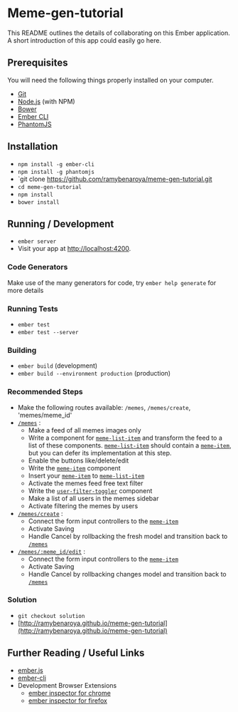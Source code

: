 # Meme-gen-tutorial

This README outlines the details of collaborating on this Ember application.
A short introduction of this app could easily go here.

## Prerequisites

You will need the following things properly installed on your computer.

* [Git](http://git-scm.com/)
* [Node.js](http://nodejs.org/) (with NPM)
* [Bower](http://bower.io/)
* [Ember CLI](http://www.ember-cli.com/)
* [PhantomJS](http://phantomjs.org/)

## Installation

* `npm install -g ember-cli`
* `npm install -g phantomjs`
* `git clone https://github.com/ramybenaroya/meme-gen-tutorial.git
* `cd meme-gen-tutorial`
* `npm install`
* `bower install`

## Running / Development

* `ember server`
* Visit your app at [http://localhost:4200](http://localhost:4200).

### Code Generators

Make use of the many generators for code, try `ember help generate` for more details

### Running Tests

* `ember test`
* `ember test --server`

### Building

* `ember build` (development)
* `ember build --environment production` (production)

### Recommended Steps

* Make the following routes available: `/memes`, `/memes/create`, 'memes/meme_id'
* [`/memes`](http://ramybenaroya.github.io/meme-gen-tutorial/#/spec/memes-route) :
  * Make a feed of all memes images only
  * Write a component for [`meme-list-item`](http://ramybenaroya.github.io/meme-gen-tutorial/#/spec/meme-list-item) and transform the feed to a list of these components. [`meme-list-item`](http://ramybenaroya.github.io/meme-gen-tutorial/#/spec/meme-list-item) should contain a [`meme-item`](http://ramybenaroya.github.io/meme-gen-tutorial/#/spec/meme-item), but you can defer its implementation at this step.
  * Enable the buttons like/delete/edit
  * Write the [`meme-item`](http://ramybenaroya.github.io/meme-gen-tutorial/#/spec/meme-item) component
  * Insert your [`meme-item`](http://ramybenaroya.github.io/meme-gen-tutorial/#/spec/meme-item) to [`meme-list-item`](http://ramybenaroya.github.io/meme-gen-tutorial/#/spec/meme-list-item)
  * Activate the memes feed free text filter
  * Write the [`user-filter-toggler`](http://ramybenaroya.github.io/meme-gen-tutorial/#/spec/user-filter-toggler) component
  * Make a list of all users in the memes sidebar
  * Activate filtering the memes by users
* [`/memes/create`](http://ramybenaroya.github.io/meme-gen-tutorial/#/spec/create-route) :
  * Connect the form input controllers to the [`meme-item`](http://ramybenaroya.github.io/meme-gen-tutorial/#/spec/meme-item)
  * Activate Saving
  * Handle Cancel by rollbacking the fresh model and transition back to [`/memes`](http://ramybenaroya.github.io/meme-gen-tutorial/#/spec/memes-route)
* [`/memes/:meme_id/edit`](http://ramybenaroya.github.io/meme-gen-tutorial/#/spec/edit-route) :
  * Connect the form input controllers to the [`meme-item`](http://ramybenaroya.github.io/meme-gen-tutorial/#/spec/meme-item)
  * Activate Saving
  * Handle Cancel by rollbacking changes model and transition back to [`/memes`](http://ramybenaroya.github.io/meme-gen-tutorial/#/spec/memes-route)


### Solution
* `git checkout solution`
* [http://ramybenaroya.github.io/meme-gen-tutorial](http://ramybenaroya.github.io/meme-gen-tutorial)


## Further Reading / Useful Links

* [ember.js](http://emberjs.com/)
* [ember-cli](http://www.ember-cli.com/)
* Development Browser Extensions
  * [ember inspector for chrome](https://chrome.google.com/webstore/detail/ember-inspector/bmdblncegkenkacieihfhpjfppoconhi)
  * [ember inspector for firefox](https://addons.mozilla.org/en-US/firefox/addon/ember-inspector/)


